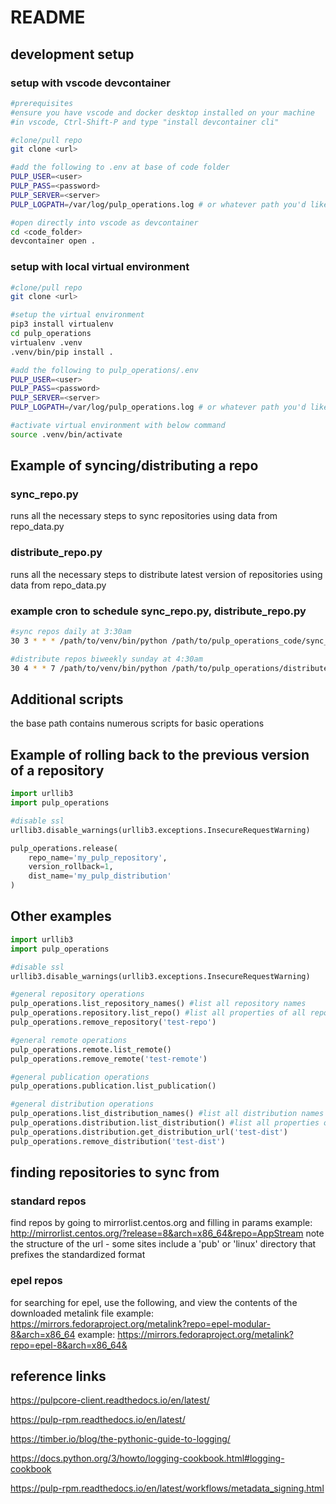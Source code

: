 # README

## development setup

### setup with vscode devcontainer

```bash
#prerequisites
#ensure you have vscode and docker desktop installed on your machine
#in vscode, Ctrl-Shift-P and type "install devcontainer cli"

#clone/pull repo
git clone <url>

#add the following to .env at base of code folder
PULP_USER=<user>
PULP_PASS=<password>
PULP_SERVER=<server>
PULP_LOGPATH=/var/log/pulp_operations.log # or whatever path you'd like

#open directly into vscode as devcontainer
cd <code_folder>
devcontainer open .
```

### setup with local virtual environment
```bash
#clone/pull repo
git clone <url>

#setup the virtual environment
pip3 install virtualenv
cd pulp_operations
virtualenv .venv
.venv/bin/pip install .

#add the following to pulp_operations/.env
PULP_USER=<user>
PULP_PASS=<password>
PULP_SERVER=<server>
PULP_LOGPATH=/var/log/pulp_operations.log # or whatever path you'd like

#activate virtual environment with below command
source .venv/bin/activate
```

## Example of syncing/distributing a repo

### sync_repo.py

runs all the necessary steps to sync repositories using data from repo_data.py

### distribute_repo.py

runs all the necessary steps to distribute latest version of repositories using data from repo_data.py

### example cron to schedule sync_repo.py, distribute_repo.py

```bash
#sync repos daily at 3:30am
30 3 * * * /path/to/venv/bin/python /path/to/pulp_operations_code/sync_repo.py

#distribute repos biweekly sunday at 4:30am
30 4 * * 7 /path/to/venv/bin/python /path/to/pulp_operations/distribute_repo.py
```

## Additional scripts

the base path contains numerous scripts for basic operations

## Example of rolling back to the previous version of a repository

```python
import urllib3
import pulp_operations

#disable ssl
urllib3.disable_warnings(urllib3.exceptions.InsecureRequestWarning)

pulp_operations.release(
    repo_name='my_pulp_repository',
    version_rollback=1,
    dist_name='my_pulp_distribution'
)
```

## Other examples

```python
import urllib3
import pulp_operations

#disable ssl
urllib3.disable_warnings(urllib3.exceptions.InsecureRequestWarning)

#general repository operations
pulp_operations.list_repository_names() #list all repository names
pulp_operations.repository.list_repo() #list all properties of all repositories
pulp_operations.remove_repository('test-repo')

#general remote operations
pulp_operations.remote.list_remote()
pulp_operations.remove_remote('test-remote')

#general publication operations
pulp_operations.publication.list_publication()

#general distribution operations
pulp_operations.list_distribution_names() #list all distribution names
pulp_operations.distribution.list_distribution() #list all properties of all distributions
pulp_operations.distribution.get_distribution_url('test-dist')
pulp_operations.remove_distribution('test-dist')
```

## finding repositories to sync from

### standard repos

find repos by going to mirrorlist.centos.org and filling in params
example: <http://mirrorlist.centos.org/?release=8&arch=x86_64&repo=AppStream>
note the structure of the url - some sites include a 'pub' or 'linux' directory
that prefixes the standardized format

### epel repos

for searching for epel, use the following, and view the contents of the downloaded metalink file
example: <https://mirrors.fedoraproject.org/metalink?repo=epel-modular-8&arch=x86_64>
example: <https://mirrors.fedoraproject.org/metalink?repo=epel-8&arch=x86_64&>

## reference links

<https://pulpcore-client.readthedocs.io/en/latest/>

<https://pulp-rpm.readthedocs.io/en/latest/>

<https://timber.io/blog/the-pythonic-guide-to-logging/>

<https://docs.python.org/3/howto/logging-cookbook.html#logging-cookbook>

<https://pulp-rpm.readthedocs.io/en/latest/workflows/metadata_signing.html>
